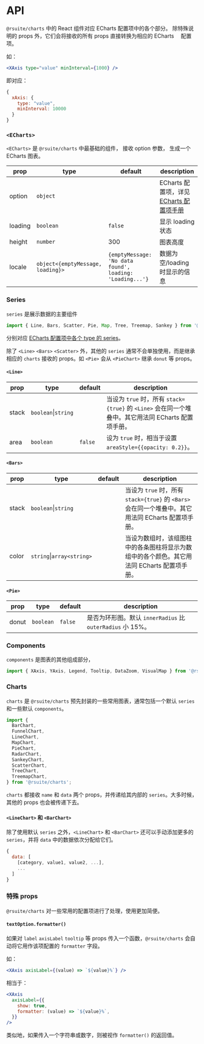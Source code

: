 # API

`@rsuite/charts` 中的 React 组件对应 ECharts 配置项中的各个部分。
除特殊说明的 props 外，它们会将接收的所有 props 直接转换为相应的 ECharts 　配置项。

如：

```jsx | pure
<XAxis type="value" minInterval={1000} />
```

即对应：

```js | pure
{
  xAxis: {
    type: "value",
    minInterval: 10000
  }
}
```

### `<ECharts>`

`<ECharts>` 是 `@rsuite/charts` 中最基础的组件，
接收 option 参数，
生成一个 ECharts 图表。

| prop    | type                              | default                                                  | description                                                                      |
| ------- | --------------------------------- | -------------------------------------------------------- | -------------------------------------------------------------------------------- |
| option  | `object`                          |                                                          | ECharts 配置项，详见　[ECharts 配置项手册](http://echarts.baidu.com/option.html) |
| loading | `boolean`                         | `false`                                                  | 显示 loading 状态                                                                |
| height  | `number`                          | 300                                                      | 图表高度                                                                         |
| locale  | `object<{emptyMessage, loading}>` | `{emptyMessage: 'No data found', loading: 'Loading...'}` | 数据为空/loading 时显示的信息                                                    |

### Series

`series` 是展示数据的主要组件

```jsx | pure
import { Line, Bars, Scatter, Pie, Map, Tree, Treemap, Sankey } from '@rsuite/charts';
```

分别对应 [ECharts 配置项中各个 type 的 series](http://echarts.baidu.com/option.html#series)。

除了 `<Line>` `<Bars>` `<Scatter>` 外，其他的 `series` 通常不会单独使用，而是继承相应的 `charts` 接收的 props。如 `<Pie>` 会从 `<PieChart>` 继承 `donut` 等 props。

#### `<Line>`

| prop  | type                    | default | description                                                                                         |
| ----- | ----------------------- | ------- | --------------------------------------------------------------------------------------------------- |
| stack | `boolean`&#124;`string` |         | 当设为 `true` 时，所有 `stack={true}` 的 `<Line>` 会在同一个堆叠中。其它用法同 ECharts 配置项手册。 |
| area  | `boolean`               | `false` | 设为 `true` 时，相当于设置 `areaStyle={{opacity: 0.2}}`。                                           |

#### `<Bars>`

| prop  | type                          | default | description                                                                                         |
| ----- | ----------------------------- | ------- | --------------------------------------------------------------------------------------------------- |
| stack | `boolean`&#124;`string`       |         | 当设为 `true` 时，所有 `stack={true}` 的 `<Bars>` 会在同一个堆叠中。其它用法同 ECharts 配置项手册。 |
| color | `string`&#124;`array<string>` |         | 当设为数组时，该组图柱中的各条图柱将显示为数组中的各个颜色。其它用法同 ECharts 配置项手册。         |

#### `<Pie>`

| prop  | type      | default | description                                                |
| ----- | --------- | ------- | ---------------------------------------------------------- |
| donut | `boolean` | `false` | 是否为环形图。默认 `innerRadius` 比 `outerRadius` 小 15%。 |

### Components

`components` 是图表的其他组成部分，

```jsx | pure
import { XAxis, YAxis, Legend, Tooltip, DataZoom, VisualMap } from '@rsuite/charts';
```

### Charts

`charts` 是 `@rsuite/charts` 预先封装的一些常用图表，通常包括一个默认 `series` 和一些默认 `components`。

```jsx | pure
import {
  BarChart,
  FunnelChart,
  LineChart,
  MapChart,
  PieChart,
  RadarChart,
  SankeyChart,
  ScatterChart,
  TreeChart,
  TreemapChart,
} from '@rsuite/charts';
```

`charts` 都接收 `name` 和 `data` 两个 props，并传递给其内部的 `series`。大多时候，其他的 props 也会被传递下去。

#### `<LineChart>` 和 `<BarChart>`

除了使用默认 `series` 之外，`<LineChart>` 和 `<BarChart>` 还可以手动添加更多的 `series`，并将 `data` 中的数据依次分配给它们。

```js | pure
{
  data: [
    [category, value1, value2, ...],
    ...
  ]
}
```

### 特殊 props

`@rsuite/charts` 对一些常用的配置项进行了处理，使用更加简便。

#### `textOption.formatter()`

如果对 `label` `axisLabel` `tooltip` 等 props 传入一个函数，`@rsuite/charts` 会自动将它用作该项配置的 `formatter` 字段。

如：

```jsx | pure
<XAxis axisLabel={(value) => `${value}%`} />
```

相当于：

```jsx | pure
<XAxis
  axisLabel={{
    show: true,
    formatter: (value) => `${value}%`,
  }}
/>
```

类似地，如果传入一个字符串或数字，则被视作 `formatter()` 的返回值。
